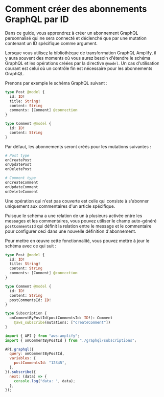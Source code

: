 # Comment créer des abonnements GraphQL par ID

Dans ce guide, vous apprendrez à créer un abonnement GraphQL personnalisé qui ne sera connecté et déclenché que par une mutation contenant un ID spécifique comme argument.

Lorsque vous utilisez la bibliothèque de transformation GraphQL Amplify, il y aura souvent des moments où vous aurez besoin d'étendre le schéma GraphQL et les opérations créées par la directive `@model`. Un cas d'utilisation courant est celui où un contrôle fin est nécessaire pour les abonnements GraphQL.

Prenons par exemple le schéma GraphQL suivant :

```graphql
type Post @model {
  id: ID!
  title: String!
  content: String
  comments: [Comment] @connection
}

type Comment @model {
  id: ID!
  content: String
}
```

Par défaut, les abonnements seront créés pour les mutations suivantes :

```graphql
# Post type
onCreatePost
onUpdatePost
onDeletePost

# Comment type
onCreateComment
onUpdateComment
onDeleteComment
```

Une opération qui n'est pas couverte est celle qui consiste à s'abonner uniquement aux commentaires d'un article spécifique.

Puisque le schéma a une relation de un à plusieurs activée entre les messages et les commentaires, vous pouvez utiliser le champ auto-généré `postCommentsId` qui définit la relation entre le message et le commentaire pour configurer ceci dans une nouvelle définition d'abonnement.

Pour mettre en œuvre cette fonctionnalité, vous pouvez mettre à jour le schéma avec ce qui suit :

```graphql
type Post @model {
  id: ID!
  title: String!
  content: String
  comments: [Comment] @connection
}

type Comment @model {
  id: ID!
  content: String
  postCommentsId: ID!
}

type Subscription {
  onCommentByPostId(postCommentsId: ID!): Comment
    @aws_subscribe(mutations: ["createComment"])
}
```

```js
import { API } from "aws-amplify";
import { onCommentByPostId } from "./graphql/subscriptions";

API.graphql({
  query: onCommentByPostId,
  variables: {
    postCommentsId: "12345",
  },
}).subscribe({
  next: (data) => {
    console.log("data: ", data);
  },
});
```
